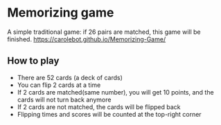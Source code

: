 # Memorizing game
A simple traditional game: if 26 pairs are matched, this game will be finished.
https://carolebot.github.io/Memorizing-Game/

## How to play
- There are 52 cards (a deck of cards) 
- You can flip 2 cards at a time
- If 2 cards are matched(same number), you will get 10 points, and the cards will not turn back anymore
- If 2 cards are not matched, the cards will be flipped back
- Flipping times and scores will be counted at the top-right corner

